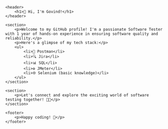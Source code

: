 <!DOCTYPE html>
<html lang="en">
<head>
    <meta charset="UTF-8">
    <meta http-equiv="X-UA-Compatible" content="IE=edge">
    <meta name="viewport" content="width=device-width, initial-scale=1.0">
    <title>Govind's GitHub</title>
</head>
<body style="font-family: 'Segoe UI', Tahoma, Geneva, Verdana, sans-serif;">

    <header>
        <h1>👋 Hi, I'm Govind!</h1>
    </header>

    <section>
        <p>Welcome to my GitHub profile! I'm a passionate Software Tester with 1 year of hands-on experience in ensuring software quality and reliability.</p>
        <p>Here's a glimpse of my tech stack:</p>
        <ul>
            <li>🚀 Postman</li>
            <li>🔍 Jira</li>
            <li>📊 SQL</li>
            <li>⚙️ JMeter</li>
            <li>🌐 Selenium (basic knowledge)</li>
        </ul>
    </section>

    <section>
        <p>Let's connect and explore the exciting world of software testing together! 🧪🌐</p>
    </section>

    <footer>
        <p>Happy coding! 🚀</p>
    </footer>

</body>
</html>
